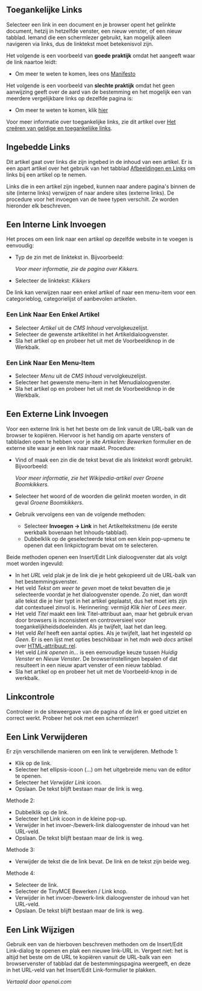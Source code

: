 <!-- Filename: J4.x:Article_Links / Display title: Artikel: Bewerken - Links  -->

## Toegankelijke Links

Selecteer een link in een document en je browser opent het gelinkte document, 
hetzij in hetzelfde venster, een nieuw venster, of een nieuw tabblad. Iemand die een 
schermlezer gebruikt, kan mogelijk alleen navigeren via links, dus de linktekst moet 
betekenisvol zijn.

Het volgende is een voorbeeld van **goede praktijk** omdat het aangeeft waar de 
link naartoe leidt:

- Om meer te weten te komen, lees ons [Manifesto](#)

Het volgende is een voorbeeld van **slechte praktijk** omdat het geen aanwijzing geeft over de 
aard van de bestemming en het mogelijk een van meerdere vergelijkbare links op dezelfde pagina is:

- Om meer te weten te komen, klik [hier](#)

Voor meer informatie over toegankelijke links, zie dit artikel over 
[Het creëren van geldige en toegankelijke links](https://www.a11yproject.com/posts/creating-valid-and-accessible-links/).

## Ingebedde Links

Dit artikel gaat over links die zijn ingebed in de inhoud van een artikel. Er is een apart artikel over het gebruik van het tabblad [Afbeeldingen en Links](jdocmanual?article=user/articles/article-images-and-links) om links bij een artikel op te nemen.

Links die in een artikel zijn ingebed, kunnen naar andere pagina's binnen de site (interne links) verwijzen of naar andere sites (externe links). De procedure voor het invoegen van de twee typen verschilt. Ze worden hieronder elk beschreven.  

## Een Interne Link Invoegen

Het proces om een link naar een artikel op dezelfde website in te voegen is eenvoudig:
- Typ de zin met de linktekst in. Bijvoorbeeld:
  
  *Voor meer informatie, zie de pagina over Kikkers.*
- Selecteer de linktekst: *Kikkers*

De link kan verwijzen naar een enkel artikel of naar een menu-item voor een categorieblog, categorielijst of aanbevolen artikelen.

### Een Link Naar Een Enkel Artikel

- Selecteer *Artikel* uit de *CMS Inhoud* vervolgkeuzelijst.
- Selecteer de gewenste artikeltitel in het Artikeldialoogvenster. 
- Sla het artikel op en probeer het uit met de Voorbeeldknop in de Werkbalk.

### Een Link Naar Een Menu-Item

- Selecteer *Menu* uit de *CMS Inhoud* vervolgkeuzelijst.
- Selecteer het gewenste menu-item in het Menudialoogvenster. 
- Sla het artikel op en probeer het uit met de Voorbeeldknop in de Werkbalk.

## Een Externe Link Invoegen

Voor een externe link is het het beste om de link vanuit de URL-balk van de browser te kopiëren. Hiervoor is het handig om aparte vensters of tabbladen open te hebben voor je site *Artikelen: Bewerken* formulier en de externe site waar je een link naar maakt.
Procedure:

- Vind of maak een zin die de tekst bevat die als linktekst wordt gebruikt. Bijvoorbeeld:

  *Voor meer informatie, zie het Wikipedia-artikel over Groene Boomkikkers.*
- Selecteer het woord of de woorden die gelinkt moeten worden, in dit geval *Groene Boomkikkers*.
- Gebruik vervolgens een van de volgende methoden:
  - Selecteer **Invoegen → Link** in het Artikeltekstmenu (de eerste werkbalk bovenaan het Inhouds-tabblad).
  - Dubbelklik op de geselecteerde tekst om een klein pop-upmenu te openen dat een linkpictogram bevat om te selecteren.

Beide methoden openen een Insert/Edit Link dialoogvenster dat als volgt moet worden ingevuld:

- In het *URL* veld plak je de link die je hebt gekopieerd uit de URL-balk van het bestemmingsvenster.
- Het veld *Tekst om weer te geven* moet de tekst bevatten die je selecteerde voordat je het dialoogvenster opende. Zo niet, dan wordt alle tekst die je hier typt in het artikel geplaatst, dus het moet iets zijn dat contextueel zinvol is. Herinnering: vermijd *Klik hier* of *Lees meer*.
- Het veld *Titel* maakt een link Titel-attribuut aan, maar het gebruik ervan door browsers is inconsistent en controversieel voor toegankelijkheidsdoeleinden. Als je twijfelt, laat het dan leeg.
- Het veld *Rel* heeft een aantal opties. Als je twijfelt, laat het ingesteld op *Geen*. Er is een lijst met opties beschikbaar in het *mdn web docs* artikel over [HTML-attribuut: rel](https://developer.mozilla.org/en-US/docs/Web/HTML/Attributes/rel).
- Het veld *Link openen in...* is een eenvoudige keuze tussen *Huidig Venster* en *Nieuw Venster*. De browserinstellingen bepalen of dat resulteert in een nieuw apart venster of een nieuw tabblad.
- Sla het artikel op en probeer het uit met de Voorbeeld-knop in de werkbalk.

## Linkcontrole

Controleer in de siteweergave van de pagina of de link er goed uitziet en correct werkt. Probeer het ook met een schermlezer!  

## Een Link Verwijderen

Er zijn verschillende manieren om een link te verwijderen. Methode 1:
- Klik op de link.
- Selecteer het ellipsis-icoon (...) om het uitgebreide menu van de editor te openen.
- Selecteer het *Verwijder Link* icoon.
- Opslaan. De tekst blijft bestaan maar de link is weg.

Methode 2:
- Dubbelklik op de link.
- Selecteer het Link icoon in de kleine pop-up.
- Verwijder in het invoer-/bewerk-link dialoogvenster de inhoud van het URL-veld.
- Opslaan. De tekst blijft bestaan maar de link is weg.

Methode 3:
- Verwijder de tekst die de link bevat. De link en de tekst zijn beide weg.

Methode 4:
- Selecteer de link.
- Selecteer de TinyMCE Bewerken / Link knop.
- Verwijder in het invoer-/bewerk-link dialoogvenster de inhoud van het URL-veld.
- Opslaan. De tekst blijft bestaan maar de link is weg.

## Een Link Wijzigen

Gebruik een van de hierboven beschreven methoden om de Insert/Edit Link-dialog te openen en plak een nieuwe link-URL in. Vergeet niet: het is altijd het beste om de URL te kopiëren vanuit de URL-balk van een browservenster of tabblad dat de bestemmingspagina weergeeft, en deze in het URL-veld van het Insert/Edit Link-formulier te plakken.

*Vertaald door openai.com*


